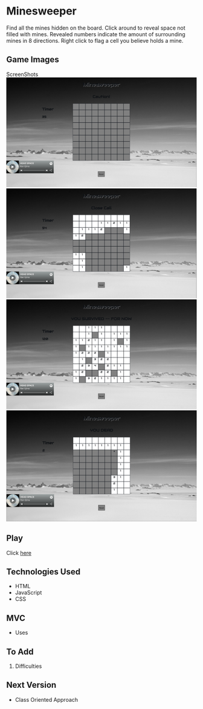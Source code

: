 # Minesweeper

Find all the mines hidden on the board. Click around to reveal space not filled with mines.
Revealed numbers indicate the amount of surrounding mines in 8 directions.
Right click to flag a cell you believe holds a mine.


## Game Images

ScreenShots
![Start Screenshot](./imgs/img1-start.png)
![Play Screenshot](./imgs/img2-play.png)
![Win Screenshot](./imgs/img3-win.png)
![LoseScreenshot](./imgs/img4-lose.png)


## Play

Click [here](https://asmith-asmith.github.io/minesweeper/)

## Technologies Used

* HTML
* JavaScript
* CSS

## MVC

* Uses

## To Add

1. Difficulties

## Next Version

* Class Oriented Approach